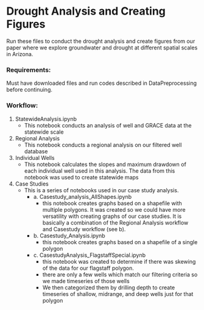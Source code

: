 # Drought Analysis and Creating Figures

Run these files to conduct the drought analysis and create figures from our paper where we explore groundwater and drought at different spatial scales in Arizona.

### Requirements:
Must have downloaded files and run codes described in DataPreprocessing before continuing.

### Workflow:
1. StatewideAnalysis.ipynb
    - This notebook conducts an analysis of well and GRACE data at the statewide scale
2. Regional Analysis
    - This notebook conducts a regional analysis on our filtered well database
3. Individual Wells
    - This notebook calculates the slopes and maximum drawdown of each individual well used in this analysis.  The data from this notebook was used to create statewide maps
4. Case Studies
    - This is a series of notebooks used in our case study analysis. <br>
        - a. Casestudy_analysis_AllShapes.ipynb
            - this notebook creates graphs based on a shapefile with multiple polygons.  It was created so we could have more versatility with creating graphs of our case studies.  It is basically a combination of the Regional Analysis workflow and Casestudy workflow (see b). <br>
        - b. Casestudy_Analysis.ipynb
            - this notebook creates graphs based on a shapefile of a single polygon <br>
        - c. CasestudyAnalysis_FlagstaffSpecial.ipynb
            - this notebook was created to determine if there was skewing of the data for our flagstaff polygon.
            - there are only a few wells which match our filtering criteria so we made timeseries of those wells 
            - We then categorized them by drilling depth to create timeseries of shallow, midrange, and deep wells just for that polygon